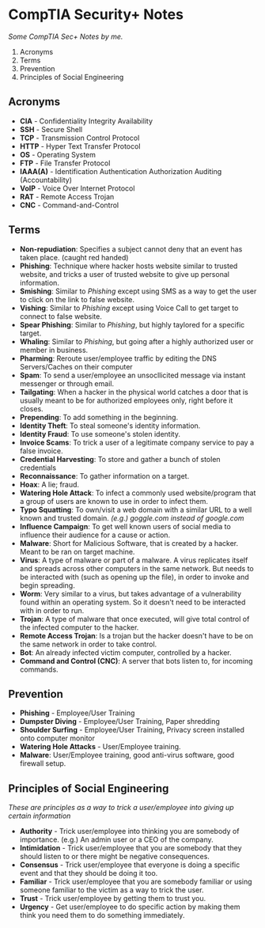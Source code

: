 # CompTIA Security+ Notes
*Some CompTIA Sec+ Notes by me.*
1. Acronyms
2. Terms
3. Prevention
4. Principles of Social Engineering

## Acronyms
- **CIA** - Confidentiality Integrity Availability
- **SSH** - Secure Shell
- **TCP** - Transmission Control Protocol
- **HTTP** - Hyper Text Transfer Protocol
- **OS** - Operating System
- **FTP** - File Transfer Protocol
- **IAAA(A)** - Identification Authentication Authorization Auditing (Accountability)
- **VoIP** - Voice Over Internet Protocol
- **RAT** - Remote Access Trojan
- **CNC** - Command-and-Control

## Terms
- **Non-repudiation**: Specifies a subject cannot deny that an event has taken place. (caught red handed)
- **Phishing**: Technique where hacker hosts website similar to trusted website, and tricks a user of trusted website to give up personal information.
- **Smishing**: Similar to *Phishing* except using SMS as a way to get the user to click on the link to false website.
- **Vishing**: Similar to *Phishing* except using Voice Call to get target to connect to false website.
- **Spear Phishing**: Similar to *Phishing*, but highly taylored for a specific target.
- **Whaling**: Similar to *Phishing*, but going after a highly authorized user or member in business.
- **Pharming**: Reroute user/employee traffic by editing the DNS Servers/Caches on their computer
- **Spam**: To send a user/employee an unsocllicited message via instant messenger or through email.
- **Tailgating**: When a hacker in the physical world catches a door that is usually meant to be for authorized employees only, right before it closes.
- **Prepending**: To add something in the beginning.
- **Identity Theft**: To steal someone's identity information.
- **Identity Fraud**: To use someone's stolen identity.
- **Invoice Scams**: To trick a user of a legitimate company service to pay a false invoice.
- **Credential Harvesting**: To store and gather a bunch of stolen credentials
- **Reconnaissance**: To gather information on a target.
- **Hoax**: A lie; fraud.
- **Watering Hole Attack**: To infect a commonly used website/program that a group of users are known to use in order to infect them.
- **Typo Squatting**: To own/visit a web domain with a similar URL to a well known and trusted domain. *(e.g.) goggle.com instead of google.com*
- **Influence Campaign**: To get well known users of social media to influence their audience for a cause or action.
- **Malware**: Short for Malicious Software, that is created by a hacker. Meant to be ran on target machine.
- **Virus**: A type of malware or part of a malware. A virus replicates itself and spreads across other computers in the same network. But needs to be interacted with (such as opening up the file), in order to invoke and begin spreading.
- **Worm**: Very similar to a virus, but takes advantage of a vulnerability found within an operating system. So it doesn't need to be interacted with in order to run.
- **Trojan**: A type of malware that once executed, will give total control of the infected computer to the hacker.
- **Remote Access Trojan**: Is a trojan but the hacker doesn't have to be on the same network in order to take control.
- **Bot**: An already infected victim computer, controlled by a hacker.
- **Command and Control (CNC)**: A server that bots listen to, for incoming commands.

## Prevention
- **Phishing** - Employee/User Training
- **Dumpster Diving** - Employee/User Training, Paper shredding
- **Shoulder Surfing** - Employee/User Training, Privacy screen installed onto computer monitor
- **Watering Hole Attacks** - User/Employee training. 
- **Malware**: User/Employee training, good anti-virus software, good firewall setup.

## Principles of Social Engineering
*These are principles as a way to trick a user/employee into giving up certain information*
- **Authority** - Trick user/employee into thinking you are somebody of importance. (e.g.) An admin user or a CEO of the company.
- **Intimidation** - Trick user/employee that you are somebody that they should listen to or there might be negative consequences.
- **Consensus** - Trick user/employee that everyone is doing a specific event and that they should be doing it too.
- **Familiar** - Trick user/employee that you are somebody familiar or using someone familiar to the victim as a way to trick the user.
- **Trust** - Trick user/employee by getting them to trust you.
- **Urgency** - Get user/employee to do specific action by making them think you need them to do something immediately.

